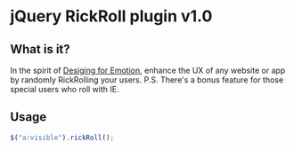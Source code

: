 # jQuery RickRoll plugin v1.0

## What is it?
In the spirit of [Desiging for Emotion](http://www.abookapart.com/products/designing-for-emotion), enhance the UX of any website or app by randomly RickRolling your users.
P.S. There's a bonus feature for those special users who roll with IE.

## Usage
```js
$("a:visible").rickRoll();
```
